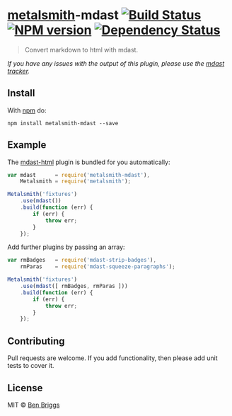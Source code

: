 # [metalsmith][metalsmith]-mdast [![Build Status](https://travis-ci.org/ben-eb/metalsmith-mdast.svg?branch=master)][ci] [![NPM version](https://badge.fury.io/js/metalsmith-mdast.svg)][npm] [![Dependency Status](https://gemnasium.com/ben-eb/metalsmith-mdast.svg)][deps]

> Convert markdown to html with mdast.

*If you have any issues with the output of this plugin, please use the
[mdast tracker](https://github.com/wooorm/mdast/issues).*

## Install

With [npm](https://npmjs.org/package/metalsmith-mdast) do:

```
npm install metalsmith-mdast --save
```

## Example

The [mdast-html][mdasthtml] plugin is bundled for you automatically:

```js
var mdast      = require('metalsmith-mdast'),
    Metalsmith = require('metalsmith');

Metalsmith('fixtures')
    .use(mdast())
    .build(function (err) {
        if (err) {
            throw err;
        }
    });
```

Add further plugins by passing an array:

```js
var rmBadges   = require('mdast-strip-badges'),
    rmParas    = require('mdast-squeeze-paragraphs');

Metalsmith('fixtures')
    .use(mdast([ rmBadges, rmParas ]))
    .build(function (err) {
        if (err) {
            throw err;
        }
    });
```

## Contributing

Pull requests are welcome. If you add functionality, then please add unit
tests to cover it.

## License

MIT © [Ben Briggs](http://beneb.info)

[ci]:         https://travis-ci.org/ben-eb/metalsmith-mdast
[deps]:       https://gemnasium.com/ben-eb/metalsmith-mdast
[mdasthtml]:  https://github.com/wooorm/mdast-html
[metalsmith]: https://github.com/segmentio/metalsmith
[npm]:        http://badge.fury.io/js/metalsmith-mdast
